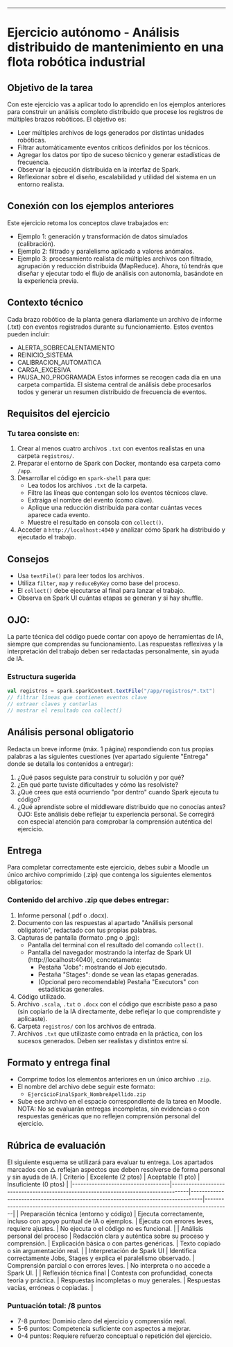 * * *
# Ejercicio autónomo - Análisis distribuido de mantenimiento en una flota robótica industrial
## Objetivo de la tarea
Con este ejercicio vas a aplicar todo lo aprendido en los ejemplos anteriores para construir un análisis completo distribuido que procese los registros de múltiples brazos robóticos.
El objetivo es:
*   Leer múltiples archivos de logs generados por distintas unidades robóticas.
*   Filtrar automáticamente eventos críticos definidos por los técnicos.
*   Agregar los datos por tipo de suceso técnico y generar estadísticas de frecuencia.
*   Observar la ejecución distribuida en la interfaz de Spark.
*   Reflexionar sobre el diseño, escalabilidad y utilidad del sistema en un entorno realista.
## Conexión con los ejemplos anteriores
Este ejercicio retoma los conceptos clave trabajados en:
*   Ejemplo 1: generación y transformación de datos simulados (calibración).
*   Ejemplo 2: filtrado y paralelismo aplicado a valores anómalos.
*   Ejemplo 3: procesamiento realista de múltiples archivos con filtrado, agrupación y reducción distribuida (MapReduce).
Ahora, tú tendrás que diseñar y ejecutar todo el flujo de análisis con autonomía, basándote en la experiencia previa.
## Contexto técnico
Cada brazo robótico de la planta genera diariamente un archivo de informe (.txt) con eventos registrados durante su funcionamiento. Estos eventos pueden incluir:
*   ALERTA_SOBRECALENTAMIENTO
*   REINICIO_SISTEMA
*   CALIBRACION_AUTOMATICA
*   CARGA_EXCESIVA
*   PAUSA_NO_PROGRAMADA
Estos informes se recogen cada día en una carpeta compartida. El sistema central de análisis debe procesarlos todos y generar un resumen distribuido de frecuencia de eventos.
## Requisitos del ejercicio
### Tu tarea consiste en:
1.  Crear al menos cuatro archivos `.txt` con eventos realistas en una carpeta `registros/`.
2.  Preparar el entorno de Spark con Docker, montando esa carpeta como `/app`.
3.  Desarrollar el código en `spark-shell` para que:
    *   Lea todos los archivos `.txt` de la carpeta.
    *   Filtre las líneas que contengan solo los eventos técnicos clave.
    *   Extraiga el nombre del evento (como clave).
    *   Aplique una reducción distribuida para contar cuántas veces aparece cada evento.
    *   Muestre el resultado en consola con `collect()`.
4.  Acceder a `http://localhost:4040` y analizar cómo Spark ha distribuido y ejecutado el trabajo.
## Consejos
*   Usa `textFile()` para leer todos los archivos.
*   Utiliza `filter`, `map` y `reduceByKey` como base del proceso.
*   El `collect()` debe ejecutarse al final para lanzar el trabajo.
*   Observa en Spark UI cuántas etapas se generan y si hay shuffle.
## OJO:
La parte técnica del código puede contar con apoyo de herramientas de IA, siempre que comprendas su funcionamiento.
Las respuestas reflexivas y la interpretación del trabajo deben ser redactadas personalmente, sin ayuda de IA.
### Estructura sugerida
```scala
val registros = spark.sparkContext.textFile("/app/registros/*.txt")
// filtrar líneas que contienen eventos clave
// extraer claves y contarlas
// mostrar el resultado con collect()
```
## Análisis personal obligatorio
Redacta un breve informe (máx. 1 página) respondiendo con tus propias palabras a las siguientes cuestiones (ver apartado siguiente "Entrega" donde se detalla los contenidos a entregar):
1.  ¿Qué pasos seguiste para construir tu solución y por qué?
2.  ¿En qué parte tuviste dificultades y cómo las resolviste?
3.  ¿Qué crees que está ocurriendo "por dentro" cuando Spark ejecuta tu código?
4.  ¿Qué aprendiste sobre el middleware distribuido que no conocías antes?
OJO: Este análisis debe reflejar tu experiencia personal. Se corregirá con especial atención para comprobar la comprensión auténtica del ejercicio.
## Entrega
Para completar correctamente este ejercicio, debes subir a Moodle un único archivo comprimido (.zip) que contenga los siguientes elementos obligatorios:
### Contenido del archivo .zip que debes entregar:
1.  Informe personal (.pdf o .docx).
2.  Documento con las respuestas al apartado "Análisis personal obligatorio", redactado con tus propias palabras.
3.  Capturas de pantalla (formato .png o .jpg):
    *   Pantalla del terminal con el resultado del comando `collect()`.
    *   Pantalla del navegador mostrando la interfaz de Spark UI (http://localhost:4040), concretamente:
        *   Pestaña "Jobs": mostrando el Job ejecutado.
        *   Pestaña "Stages": donde se vean las etapas generadas.
        *   (Opcional pero recomendable) Pestaña "Executors" con estadísticas generales.
4.  Código utilizado.
5.  Archivo `.scala`, `.txt` o `.docx` con el código que escribiste paso a paso (sin copiarlo de la IA directamente, debe reflejar lo que comprendiste y aplicaste).
6.  Carpeta `registros/` con los archivos de entrada.
7.  Archivos `.txt` que utilizaste como entrada en la práctica, con los sucesos generados. Deben ser realistas y distintos entre sí.
## Formato y entrega final
*   Comprime todos los elementos anteriores en un único archivo `.zip`.
*   El nombre del archivo debe seguir este formato:
    *   `EjercicioFinalSpark_NombreApellido.zip`
*   Sube ese archivo en el espacio correspondiente de la tarea en Moodle.
NOTA: No se evaluarán entregas incompletas, sin evidencias o con respuestas genéricas que no reflejen comprensión personal del ejercicio.
## Rúbrica de evaluación
El siguiente esquema se utilizará para evaluar tu entrega. Los apartados marcados con △ reflejan aspectos que deben resolverse de forma personal y sin ayuda de IA.
| Criterio | Excelente (2 ptos) | Aceptable (1 pto) | Insuficiente (0 ptos) |
|-----------------------------------|------------------------------------------------------------------------------------|----------------------------------------------------------------------------------|---------------------------------------------------------------------------------------|
| Preparación técnica (entorno y código) | Ejecuta correctamente, incluso con apoyo puntual de IA o ejemplos. | Ejecuta con errores leves, requiere ajustes. | No ejecuta o el código no es funcional. |
| Análisis personal del proceso | Redacción clara y auténtica sobre su proceso y comprensión. | Explicación básica o con partes genéricas. | Texto copiado o sin argumentación real. |
| Interpretación de Spark UI | Identifica correctamente Jobs, Stages y explica el paralelismo observado. | Comprensión parcial o con errores leves. | No interpreta o no accede a Spark UI. |
| Reflexión técnica final | Contesta con profundidad, conecta teoría y práctica. | Respuestas incompletas o muy generales. | Respuestas vacías, erróneas o copiadas. |
### Puntuación total: /8 puntos
*   7-8 puntos: Dominio claro del ejercicio y comprensión real.
*   5-6 puntos: Competencia suficiente con aspectos a mejorar.
*   0-4 puntos: Requiere refuerzo conceptual o repetición del ejercicio.  
  